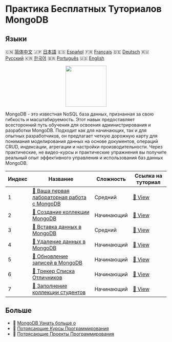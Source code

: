 # Практика Бесплатных Туториалов MongoDB

## Языки

🇨🇳 [简体中文](README_zh.md) 🇯🇵 [日本語](README_ja.md) 🇪🇸 [Español](README_es.md) 🇫🇷 [Français](README_fr.md) 🇩🇪 [Deutsch](README_de.md) 🇷🇺 [Русский](README_ru.md) 🇰🇷 [한국어](README_ko.md) 🇧🇷 [Português](README_pt.md) 🇺🇸 [English](README.md) 

<div align="center">
<img width="128px" src="https://file.labex.io/path/iL7seSYd8jLs.png">
</div>

MongoDB - это известная NoSQL база данных, признанная за свою гибкость и масштабируемость. Этот навык предоставляет всесторонний путь обучения для освоения администрирования и разработки MongoDB. Подходит как для начинающих, так и для опытных разработчиков, он предлагает четкую дорожную карту для понимания моделирования данных на основе документов, операций CRUD, индексации, агрегации и настройки производительности. Через практические, не видео-курсы и практические упражнения вы получите реальный опыт эффективного управления и использования баз данных MongoDB.

|   Индекс | Название                                                                                                            | Сложность   | Ссылка на туториал                                                                       |
|----------|---------------------------------------------------------------------------------------------------------------------|-------------|------------------------------------------------------------------------------------------|
|        1 | [📖 Ваша первая лабораторная работа с MongoDB](https://labex.io/ru/tutorials/mongodb-your-first-mongodb-lab-420660) | Средний     | [🔗 View](https://labex.io/ru/tutorials/mongodb-your-first-mongodb-lab-420660)           |
|        2 | [📖 Создание коллекции MongoDB](https://labex.io/ru/tutorials/mongodb-create-mongodb-collection-420695)             | Начинающий  | [🔗 View](https://labex.io/ru/tutorials/mongodb-create-mongodb-collection-420695)        |
|        3 | [📖 Вставка данных в MongoDB](https://labex.io/ru/tutorials/mongodb-insert-data-in-mongodb-420696)                  | Средний     | [🔗 View](https://labex.io/ru/tutorials/mongodb-insert-data-in-mongodb-420696)           |
|        4 | [📖 Удаление данных в MongoDB](https://labex.io/ru/tutorials/mongodb-delete-mongodb-data-420822)                    | Начинающий  | [🔗 View](https://labex.io/ru/tutorials/mongodb-delete-mongodb-data-420822)              |
|        5 | [📖 Обновление записей в MongoDB](https://labex.io/ru/tutorials/mongodb-update-mongodb-records-420823)              | Начинающий  | [🔗 View](https://labex.io/ru/tutorials/mongodb-update-mongodb-records-420823)           |
|        6 | [📖 Трекер Списка Отличников](https://labex.io/ru/tutorials/mongodb-honor-roll-tracker-425476)                      | Начинающий  | [🔗 View](https://labex.io/ru/tutorials/mongodb-honor-roll-tracker-425476)               |
|        7 | [📖 Заполнение коллекции студентов](https://labex.io/ru/tutorials/mongodb-populate-the-students-collection-425481)  | Начинающий  | [🔗 View](https://labex.io/ru/tutorials/mongodb-populate-the-students-collection-425481) |

## Больше

- 🔗 [MongoDB Узнать больше о](https://labex.io/ru/skilltrees/mongodb)
- 🔗 [Потрясающие Курсы Программирования](https://github.com/labex-labs/awesome-programming-courses)
- 🔗 [Потрясающие Проекты Программирования](https://github.com/labex-labs/awesome-programming-projects)

